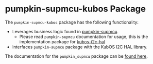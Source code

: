 # pumpkin-supmcu-kubos Package

The `pumpkin-supmcu-kubos` package has the following functionality:

* Leverages business logic found in [pumpkin-supmcu](https://pumpkin-supmcu.readthedocs.io/en/latest/index.html).
    + Please read `pumpkin-supmcu` documentation for usage, this is the implementation package for [kubos-i2c-hal](https://docs.kubos.com/1.21.0/deep-dive/apis/kubos-hal/i2c-hal/python-i2c.html)
* Interfaces `pumpkin-supmcu` package with the KubOS I2C HAL library.

The documentation for the `pumpkin_supmcu` package can be [found here](https://pumpkin-supmcu.readthedocs.io/en/latest/index.html).
